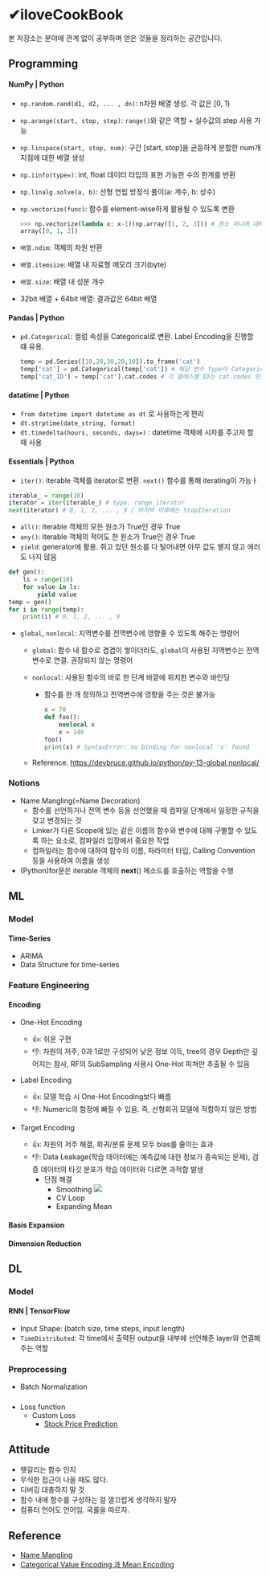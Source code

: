 # ✔iloveCookBook
본 저장소는 분야에 관계 없이 공부하며 얻은 것들을 정리하는 공간입니다.

## Programming
#### NumPy | Python
- `np.random.rand(d1, d2, ... , dn)`: n차원 배열 생성. 각 값은 \[0, 1)
- `np.arange(start, stop, step)`: `range()`와 같은 역할 + 실수값의 step 사용 가능
- `np.linspace(start, stop, num)`: 구간 [start, stop]을 균등하게 분할한 num개 지점에 대한 배열 생성
- `np.iinfo(type=)`: int, float 데이터 타입의 표현 가능한 수의 한계를 반환
- `np.linalg.solve(a, b)`: 선형 연립 방정식 풀이(a: 계수, b: 상수) 
- `np.vectorize(func)`: 함수를 element-wise하게 활용될 수 있도록 변환

    ```python
    >>> np.vectorize(lambda x: x-1)(np.array([1, 2, 3])) # 원소 하나에 대해 1을 빼는 연산 실행
    array([0, 1, 2])
    ```

- `배열.ndim`: 객체의 차원 반환
- `배열.itemsize`: 배열 내 자료형 메모리 크기(byte)
- `배열.size`: 배열 내 성분 개수
- 32bit 배열 + 64bit 배열: 결과값은 64bit 배열
#### Pandas | Python
- `pd.Categorical`: 컬럼 속성을 Categorical로 변환. Label Encoding을 진행할 떄 유용.
  
  ```python
  temp = pd.Series([10,20,30,20,10]).to_frame('cat')
  temp['cat'] = pd.Categorical(temp['cat']) # 해당 변수 type이 Categorical이 됨
  temp['cat_ID'] = temp['cat'].cat.codes # 각 클래스별 ID는 cat.codes 인스턴스를 호출하여 구함
  ```
#### datatime | Python

* `from datetime import datetime as dt` 로 사용하는게 편리
* `dt.strptime(date_string, format)`
* `dt.timedelta(hours, seconds, days=)` : datetime 객체에 시차를 주고자 할 때 사용

#### Essentials | Python

- `iter()`: iterable 객체를 iterator로 변환. `next()` 함수를 통해 iterating이 가능ㅏ
```python
iterable_ = range(10)
iterator = iter(iterable_) # type: range_iterator
next(iterator) # 0, 1, 2, ... , 9 / 마지막 이후에는 StopIteration
```
- `all()`: iterable 객체의 모든 원소가 True인 경우 True
- `any()`: iterable 객체의 적어도 한 원소가 True인 경우 True
- `yield`: generator에 활용. 쥐고 있던 원소를 다 털어내면 아무 값도 뱉지 않고 에러도 나지 않음
```python
def gen():
    ls = range(10)
    for value in ls:
        yield value
temp = gen()
for i in range(temp):
    print(i) # 0, 1, 2, ... , 9
```

* `global`, `nonlocal`: 지역변수를 전역변수에 영향줄 수 있도록 해주는 명령어

    * `global`: 함수 내 함수로 겹겹이 쌓이더라도, `global`이 사용된 지역변수는 전역변수로 연결. 권장되지 않는 명령어

    * `nonlocal`: 사용된 함수의 바로 한 단계 바깥에 위치한 변수와 바인딩

        * 함수를 한 개 정의하고 전역변수에 영향을 주는 것은 불가능

            ```python
            x = 70
            def foo():
                nonlocal x
                x = 140
            foo()
            print(x) # SyntaxError: no binding for nonlocal 'x' found
            ```

    * Reference. https://devbruce.github.io/python/py-13-global,nonlocal/

### Notions

* Name Mangling(=Name Decoration)
  - 함수를 선언하거나 전역 변수 등을 선언했을 때 컴파일 단계에서 일정한 규칙을 갖고 변경되는 것
  - Linker가 다른 Scope에 있는 같은 이름의 함수와 변수에 대해 구별할 수 있도록 하는 요소로, 컴파일러 입장에서 중요한 작업
  - 컴파일러는 함수에 대하여 함수의 이름, 파라미터 타입, Calling Convention 등을 사용하여 이름을 생성
* (Python)for문은 iterable 객체의 __next__() 메소드를 호출하는 역할을 수행
## ML
### Model
#### Time-Series
* ARIMA
* Data Structure for time-series
### Feature Engineering
#### Encoding
* One-Hot Encoding
  - 👍: 쉬운 구현
  - 👎: 차원의 저주, 0과 1로만 구성되어 낮은 정보 이득, tree의 경우 Depth만 깊어지는 참사, RF의 SubSampling 사용시 One-Hot 피쳐만 추출될 수 있음

* Label Encoding
  - 👍: 모델 학습 시 One-Hot Encoding보다 빠름
  - 👎: Numeric의 함정에 빠질 수 있음. 즉, 선형회귀 모델에 적합하지 않은 방법
  
* Target Encoding
  - 👍: 차원의 저주 해결, 회귀/분류 문제 모두 bias를 줄이는 효과
  - 👎: Data Leakage(학습 데이터에는 예측값에 대한 정보가 종속되는 문제), 검증 데이터의 타깃 분포가 학습 데이터와 다르면 과적합 발생
    - 단점 해결
      - Smoothing
      ![](https://latex.codecogs.com/svg.latex?Encoded\,Value(after\,smoothing)%20=%20\frac%20{mean(target)%20*%20nrow%20+%20global\,mean%20*%20\alpha}%20{nrow%20+%20\alpha})
      - CV Loop
      - Expanding Mean
      
#### Basis Expansion
#### Dimension Reduction

## DL

### Model

#### RNN | TensorFlow

* Input Shape: (batch size, time steps, input length)
* `TimeDistributed`: 각 time에서 출력된 output을 내부에 선언해준 layer와 연결해주는 역할

### Preprocessing
* Batch Normalization

### 



* Loss function
    * Custom Loss
        * [Stock Price Prediction](https://towardsdatascience.com/customize-loss-function-to-make-lstm-model-more-applicable-in-stock-price-prediction-b1c50e50b16c)

## Attitude
* 헷갈리는 함수 인지
* 무식한 접근이 나을 때도 많다.
* 디버깅 대충하지 말 것
* 함수 내에 함수를 구성하는 걸 껄끄럽게 생각하지 말자
* 컴퓨터 언어도 언어임. 국룰을 따르자.

## Reference
- [Name Mangling](https://thepassion.tistory.com/61)
- [Categorical Value Encoding 과 Mean Encoding](https://dailyheumsi.tistory.com/120)
